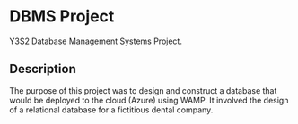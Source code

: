 # DBMS Project

Y3S2 Database Management Systems Project.

## Description

The purpose of this project was to design and construct a database that would be deployed to the cloud (Azure) using WAMP. It involved the design of a relational database for a fictitious dental company.
